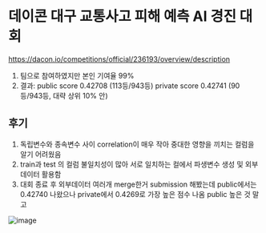 # 데이콘 대구 교통사고 피해 예측 AI 경진 대회
https://dacon.io/competitions/official/236193/overview/description
1. 팀으로 참여하였지만 본인 기여율 99% 
2. 결과: public score 0.42708 (113등/943등) private score 0.42741 (90등/943등,  대략 상위 10% 안)

## 후기
1. 독립변수와 종속변수 사이 correlation이 매우 작아 중대한 영향을 끼치는 컬럼을 알기 어려웠음
2. train과 test 의 컬럼 불일치성이 많아 서로 일치하는 컬에서 파생변수 생성 및 외부데이터 활용함
3. 대회 종료 후 외부데이터 여러개 merge한거 submission 해봤는데 public에서는 0.42740 나왔으나 private에서 0.4269로 가장 높은 점수 나옴
public 높은 것 말고 

![image](https://github.com/daheeleestudy/tave_12/assets/139957707/7f9d12a7-15e5-4bf6-bbac-4c232ddd0ba6)



